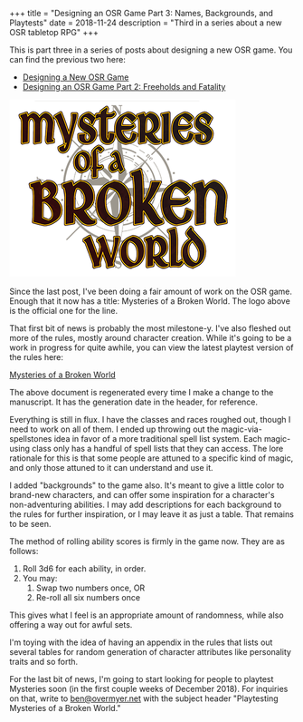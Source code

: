 +++
title = "Designing an OSR Game Part 3: Names, Backgrounds, and Playtests"
date = 2018-11-24
description = "Third in a series about a new OSR tabletop RPG"
+++

This is part three in a series of posts about designing a new OSR game. You can find the previous two here:

- [Designing a New OSR Game](@/blog/designing-a-new-osr-game/index.md)
- [Designing an OSR Game Part 2: Freeholds and Fatality](@/blog/designing-an-osr-game-part-2/index.md)

<img src="Mysteries-logo-small.png" alt="An image of the logo for Mysteries of a Broken World" class="photo" />

Since the last post, I've been doing a fair amount of work on the OSR game. Enough that it now has a title: Mysteries of a Broken World. The logo above is the official one for the line.

That first bit of news is probably the most milestone-y. I've also fleshed out more of the rules, mostly around character creation. While it's going to be a work in progress for quite awhile, you can view the latest playtest version of the rules here:

[Mysteries of a Broken World](https://www.benovermyer.com/rpg/mysteries/)

The above document is regenerated every time I make a change to the manuscript. It has the generation date in the header, for reference.

Everything is still in flux. I have the classes and races roughed out, though I need to work on all of them. I ended up throwing out the magic-via-spellstones idea in favor of a more traditional spell list system. Each magic-using class only has a handful of spell lists that they can access. The lore rationale for this is that some people are attuned to a specific kind of magic, and only those attuned to it can understand and use it.

I added "backgrounds" to the game also. It's meant to give a little color to brand-new characters, and can offer some inspiration for a character's non-adventuring abilities. I may add descriptions for each background to the rules for further inspiration, or I may leave it as just a table. That remains to be seen.

The method of rolling ability scores is firmly in the game now. They are as follows:

1. Roll 3d6 for each ability, in order.
2. You may:
   1. Swap two numbers once, OR
   2. Re-roll all six numbers once

This gives what I feel is an appropriate amount of randomness, while also offering a way out for awful sets.

I'm toying with the idea of having an appendix in the rules that lists out several tables for random generation of character attributes like personality traits and so forth.

For the last bit of news, I'm going to start looking for people to playtest Mysteries soon (in the first couple weeks of December 2018). For inquiries on that, write to ben@overmyer.net with the subject header "Playtesting Mysteries of a Broken World."

